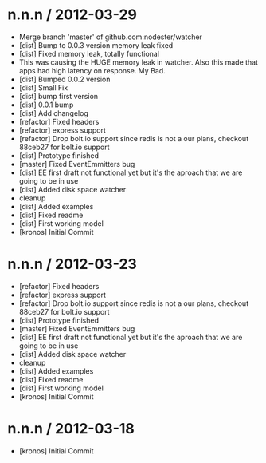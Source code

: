 
n.n.n / 2012-03-29 
==================

  * Merge branch 'master' of github.com:nodester/watcher
  * [dist] Bump to 0.0.3 version memory leak fixed
  * [dist] Fixed memory leak, totally functional
  * This was causing the HUGE memory leak in watcher. Also this made that apps had high latency on response. My Bad.
  * [dist] Bumped 0.0.2 version
  * [dist] Small Fix
  * [dist] bump first version
  * [dist] 0.0.1 bump
  * [dist] Add changelog
  * [refactor] Fixed headers
  * [refactor] express support
  * [refactor] Drop bolt.io support since redis is not a our plans, checkout 88ceb27 for bolt.io support
  * [dist] Prototype finished
  * [master] Fixed EventEmmitters bug
  * [dist] EE first draft not functional yet but it's the aproach that we are going to be in use
  * [dist] Added disk space watcher
  * cleanup
  * [dist] Added examples
  * [dist] Fixed readme
  * [dist] First working model
  * [kronos] Initial Commit

n.n.n / 2012-03-23 
==================

  * [refactor] Fixed headers
  * [refactor] express support
  * [refactor] Drop bolt.io support since redis is not a our plans, checkout 88ceb27 for bolt.io support
  * [dist] Prototype finished
  * [master] Fixed EventEmmitters bug
  * [dist] EE first draft not functional yet but it's the aproach that we are going to be in use
  * [dist] Added disk space watcher
  * cleanup
  * [dist] Added examples
  * [dist] Fixed readme
  * [dist] First working model
  * [kronos] Initial Commit

n.n.n / 2012-03-18 
==================

  * [kronos] Initial Commit
